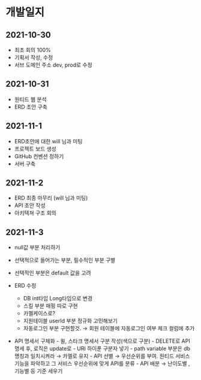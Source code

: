 <h1>개발일지</h1>
  <h2>2021-10-30</h2>
 
  - 최초 회의 100%  
  - 기획서 작성, 수정  
  - 서브 도메인 주소 dev, prod로 수정  

  <h2>2021-10-31</h2>
  
  - 원티드 웹 분석
  - ERD 초안 구축

  <h2>2021-11-1</h2>
  
  - ERD초안에 대한 will 님과 미팅
  - 프로젝트 보드 생성
  - GitHub 컨벤션 정하기
  - 서버 구축

  <h2>2021-11-2</h2>
  
  - ERD 최종 마무리 (will 님과 미팅)
  - API 초안 작성
  - 아키텍쳐 구조 회의


  <h2>2021-11-3</h2>
    
   - null값 부분 처리하기
    
   - 선택적으로 들어가는 부분, 필수적인 부분 구별
    
   - 선택적인 부분은 default 값을 고려
    
   - ERD 수정 
     - DB int타입 Long타입으로 변경
     - 스킬 부분 매핑 따로 구현
     - 카멜케이스로?
     - 지원테이블 userId 부분 정규화 고민해보기
     - 자동로그인 부분 구현할것. → 회원 테이블에 자동로그인 여부 체크 컬럼에 추가

   - API 명세서 구체화
    - 윌, 스타크 명세서 구분 작성(색으로 구분)
    - DELETE로 API 명세 후, 로직은 update로
    - URI 하이푼 구분자 넣기
    - path variable 부분은 db 명칭과 일치시켜라 → 카멜로 유지
    - API 선별 → 우선순위를 부여. 원티드 서비스 기능을 파악하고 그 서비스 우선순위에 맞게 API를 분류
    - API 배분 → 난이도별 , 기능별 등 기준 세우기

